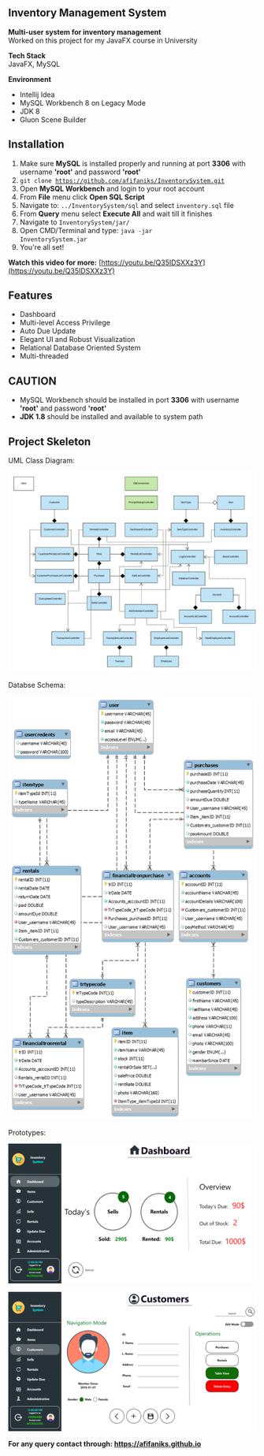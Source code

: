 ## Inventory Management System 

**Multi-user system for inventory management**
<br>Worked on this project for my JavaFX course in University 

**Tech Stack**
<br>JavaFX, MySQL


**Environment**
- Intellij Idea
- MySQL Workbench 8 on Legacy Mode
- JDK 8
- Gluon Scene Builder

## Installation
1. Make sure **MySQL** is installed properly and running at port **3306** with username **'root'** and password **'root'** 
2. <code>git clone https://github.com/afifaniks/InventorySystem.git</code>
3. Open **MySQL Workbench** and login to your root account
4. From **File** menu click **Open SQL Script**
5. Navigate to: <code>../InventorySystem/sql</code> and select <code>inventory.sql</code> file
6. From **Query** menu select **Execute All** and wait till it finishes
7. Navigate to <code>InventorySystem/jar/</code>
8. Open CMD/Terminal and type: <code>java -jar InventorySystem.jar</code>
9. You're all set!
 
**Watch this video for more:**
[https://youtu.be/Q35IDSXXz3Y](https://youtu.be/Q35IDSXXz3Y)

## Features
- Dashboard
- Multi-level Access Privilege
- Auto Due Update
- Elegant UI and Robust Visualization
- Relational Database Oriented System
- Multi-threaded


## CAUTION
- MySQL Workbench should be installed in port **3306** with username **'root'** and password **'root'**
- **JDK 1.8** should be installed and available to system path


## Project Skeleton
UML Class Diagram:

![UML](images/diagrams/simplified-uml.png)

Databse Schema:

![EER Diagram](images/diagrams/schema.png)

Prototypes:

![Dashboard](images/prototypes/Dashboard.png)

![Dashboard](images/prototypes/Customers.png)

**For any query contact through: https://afifaniks.github.io** 


